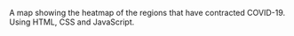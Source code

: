 A map showing the heatmap of the regions that have contracted COVID-19. Using HTML, CSS and JavaScript.